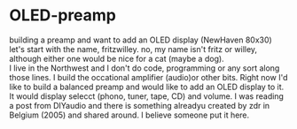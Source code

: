 # OLED-preamp
building a preamp and want to add an OLED display (NewHaven 80x30)
let's start with the name, fritzwilley.  no, my name isn't fritz or willey, although either one would be nice for a cat (maybe a dog).  
I live in the Northwest and I don't do code, programming or any sort along those lines.  I build the occational amplifier (audio)or other bits.
Right now I'd like to build a balanced preamp and would like to add an OLED display to it.  It would display selecct (phono, tuner, tape, CD) and volume.
I was reading a post from DIYaudio and there is something alreadyu created by zdr in Belgium (2005) and shared around.  I believe someone put it here.

